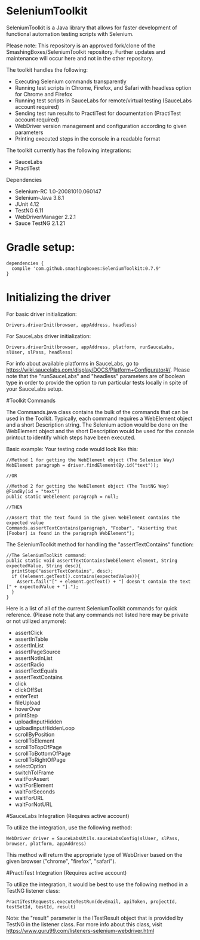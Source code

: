 # SeleniumToolkit

SeleniumToolkit is a Java library that allows for faster development of functional automation testing scripts with Selenium.

Please note: This repository is an approved fork/clone of the SmashingBoxes/SeleniumToolkit repository. Further updates and maintenance will occur here and not in the other repository.

The toolkit handles the following:

* Executing Selenium commands transparently
* Running test scripts in Chrome, Firefox, and Safari with headless option for Chrome and Firefox
* Running test scripts in SauceLabs for remote/virtual testing (SauceLabs account required)
* Sending test run results to PractiTest for documentation (PractiTest account required)
* WebDriver version management and configuration according to given parameters
* Printing executed steps in the console in a readable format

The toolkit currently has the following integrations:

* SauceLabs
* PractiTest

Dependencies
* Selenium-RC 1.0-20081010.060147
* Selenium-Java 3.8.1
* JUnit 4.12
* TestNG 6.11
* WebDriverManager 2.2.1
* Sauce TestNG 2.1.21

# Gradle setup:
```
dependencies {
  compile 'com.github.smashingboxes:SeleniumToolkit:0.7.9'
}
```

# Initializing the driver

For basic driver initialization:
```
Drivers.driverInit(browser, appAddress, headless)
```

For SauceLabs driver initialization:
```
Drivers.driverInit(browser, appAddress, platform, runSauceLabs, slUser, slPass, headless)
```

For info about available platforms in SauceLabs, go to https://wiki.saucelabs.com/display/DOCS/Platform+Configurator#/. Please note that the "runSauceLabs" and "headless" parameters are of boolean type in order to provide the option to run particular tests locally in spite of your SauceLabs setup.

#Toolkit Commands

The Commands.java class contains the bulk of the commands that can be used in the Toolkit. Typically, each command requires a WebElement object and a short Description string. The Selenium action would be done on the WebElement object and the short Description would be used for the console printout to identify which steps have been executed.

Basic example:
Your testing code would look like this:
```
//Method 1 for getting the WebElement object (The Selenium Way)
WebElement paragraph = driver.findElement(By.id("text"));

//OR

//Method 2 for getting the WebElement object (The TestNG Way)
@FindBy(id = "text")
public static WebElement paragraph = null;

//THEN

//Assert that the text found in the given WebElement contains the expected value
Commands.assertTextContains(paragraph, "Foobar", "Asserting that [Foobar] is found in the paragraph WebElement");
```

The SeleniumToolkit method for handling the "assertTextContains" function:
```
//The SeleniumToolkit command:
public static void assertTextContains(WebElement element, String expectedValue, String desc){
  printStep("assertTextContains", desc);
  if (!element.getText().contains(expectedValue)){
    Assert.fail("[" + element.getText() + "] doesn't contain the text [" + expectedValue + "].");
  }
}
```

Here is a list of all of the current SeleniumToolkit commands for quick reference. (Please note that any commands not listed here may be private or not utilized anymore):
* assertClick
* assertInTable
* assertInList
* assertPageSource
* assertNotInList
* assertRadio
* assertTextEquals
* assertTextContains
* click
* clickOffSet
* enterText
* fileUpload
* hoverOver
* printStep
* uploadInputHidden
* uploadInputHiddenLoop
* scrollByPosition
* scrollToElement
* scrollToTopOfPage
* scrollToBottomOfPage
* scrollToRightOfPage
* selectOption
* switchToIFrame
* waitForAssert
* waitForElement
* waitForSeconds
* waitForURL
* waitForNotURL


#SauceLabs Integration (Requires active account)

To utilize the integration, use the following method:
```
WebDriver driver = SauceLabsUtils.sauceLabsConfig(slUser, slPass, browser, platform, appAddress)
```

This method will return the appropriate type of WebDriver based on the given browser ("chrome", "firefox", "safari").


#PractiTest Integration (Requires active account)

To utilize the integration, it would be best to use the following method in a TestNG listener class:
```
PractiTestRequests.executeTestRun(devEmail, apiToken, projectId, testSetId, testId, result)
```

Note: the "result" parameter is the ITestResult object that is provided by TestNG in the listener class. For more info about this class, visit https://www.guru99.com/listeners-selenium-webdriver.html
